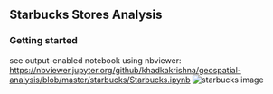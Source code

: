 ## Starbucks Stores Analysis
### Getting started
 see output-enabled notebook using nbviewer:
 https://nbviewer.jupyter.org/github/khadkakrishna/geospatial-analysis/blob/master/starbucks/Starbucks.ipynb 
![starbucks image](https://www.google.com/url?sa=i&url=https%3A%2F%2Fwww.pinterest.com%2Fpin%2F531354456005963126%2F&psig=AOvVaw0MC62eplIVtOiJK6teocqx&ust=1590494443213000&source=images&cd=vfe&ved=0CAIQjRxqFwoTCNia2db7zukCFQAAAAAdAAAAABAD)
